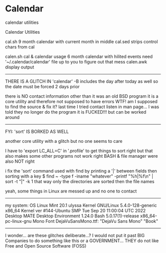 # Calendar
calendar utilities


Calendar Utilities

cal.sh      9 month calendar with current month in middle
cal.sed     strips control chars from cal

calen.sh    cal & calendar usage
            6 month calendar with hilited events
            need '~/.calendar/calendar' file
            up to you to figure out that mess
calen.awk   display output

- - - - -

THERE IS A GLITCH IN 'calendar'
-B includes the day after today as well
so the date must be forced 2 days prior

there is NO contact information other than it was an old BSD program
it is a core utility and therefore not supposed to have errors
WTF! am I supposed to find the source & fix it?
last time I tried contact listen in man page...
I was told they no longer do the program
it is FUCKED!!! but can be worked around

- - - - -

FYI: 'sort' IS BORKED AS WELL

another core utility with a glitch
but no one seems to care

I have to 'export LC_ALL=C' in '.profile' to get things to sort right
but that also makes some other programs not work right
BASH & file manager were also NOT right

i fix the 'sort' command used with find by printing a '|' between fields
then sorting with a key
$ find ~ -type f -iname "whatever" -printf "%h|%f\n" | sort -t "|" -k 1
that way only the directories are sorted then the file names

yeah, some things in Linux are messed up and no one to contact

- - - - -

my system:
           OS   Linux Mint 20.1 ulyssa
       Kernel   GNU/Linux 5.4.0-128-generic x86_64
   Kernel ver   #144-Ubuntu SMP Tue Sep 20 11:00:04 UTC 2022
      Desktop   MATE Desktop Environment 1.24.0
         Bash   5.0.17(1)-release x86_64-pc-linux-gnu
    Mono Font   DejaVuSansMono.ttf: "DejaVu Sans Mono" "Book"

- - - - -

I wonder... are these glitches deliberate...?
I would not put it past BIG Companies to do something like this
   or a GOVERNMENT...
THEY do not like Free and Open Source Software (FOSS)
